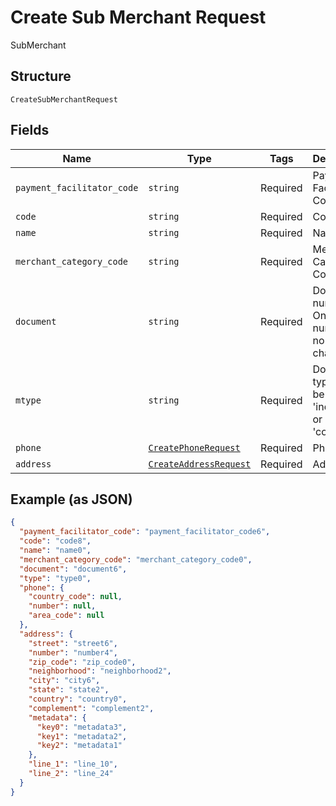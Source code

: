 
# Create Sub Merchant Request

SubMerchant

## Structure

`CreateSubMerchantRequest`

## Fields

| Name | Type | Tags | Description |
|  --- | --- | --- | --- |
| `payment_facilitator_code` | `string` | Required | Payment Facilitator Code |
| `code` | `string` | Required | Code |
| `name` | `string` | Required | Name |
| `merchant_category_code` | `string` | Required | Merchant Category Code |
| `document` | `string` | Required | Document number. Only numbers, no special characters. |
| `mtype` | `string` | Required | Document type. Can be either 'individual' or 'company' |
| `phone` | [`CreatePhoneRequest`](/doc/models/create-phone-request.md) | Required | Phone |
| `address` | [`CreateAddressRequest`](/doc/models/create-address-request.md) | Required | Address |

## Example (as JSON)

```json
{
  "payment_facilitator_code": "payment_facilitator_code6",
  "code": "code8",
  "name": "name0",
  "merchant_category_code": "merchant_category_code0",
  "document": "document6",
  "type": "type0",
  "phone": {
    "country_code": null,
    "number": null,
    "area_code": null
  },
  "address": {
    "street": "street6",
    "number": "number4",
    "zip_code": "zip_code0",
    "neighborhood": "neighborhood2",
    "city": "city6",
    "state": "state2",
    "country": "country0",
    "complement": "complement2",
    "metadata": {
      "key0": "metadata3",
      "key1": "metadata2",
      "key2": "metadata1"
    },
    "line_1": "line_10",
    "line_2": "line_24"
  }
}
```

